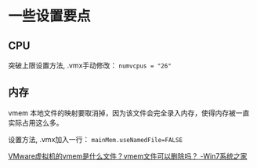 
# 一些设置要点

## CPU

突破上限设置方法, .vmx手动修改： `numvcpus = "26"`

## 内存

vmem 本地文件的映射要取消掉，因为该文件会完全录入内存，使得内存被一直实际占用这么多。

设置方法, .vmx加入一行： `mainMem.useNamedFile=FALSE`

[VMware虚拟机的vmem是什么文件？vmem文件可以删除吗？ -Win7系统之家](http://www.winwin7.com/JC/7191.html)


